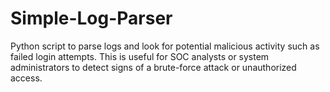 # Simple-Log-Parser
Python script to parse logs and look for potential malicious activity such as failed login attempts. This is useful for SOC analysts or system administrators to detect signs of a brute-force attack or unauthorized access.
